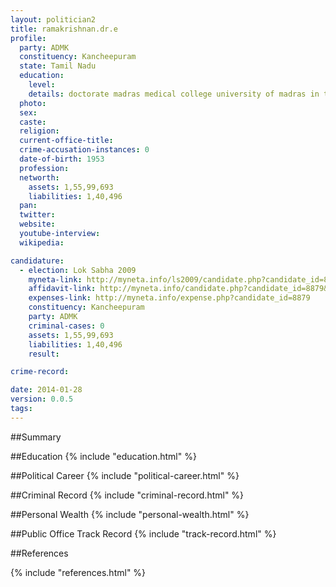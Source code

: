 ```yaml
---
layout: politician2
title: ramakrishnan.dr.e
profile: 
  party: ADMK
  constituency: Kancheepuram
  state: Tamil Nadu
  education: 
    level: 
    details: doctorate madras medical college university of madras in the year 1982
  photo: 
  sex: 
  caste: 
  religion: 
  current-office-title: 
  crime-accusation-instances: 0
  date-of-birth: 1953
  profession: 
  networth: 
    assets: 1,55,99,693
    liabilities: 1,40,496
  pan: 
  twitter: 
  website: 
  youtube-interview: 
  wikipedia: 

candidature: 
  - election: Lok Sabha 2009
    myneta-link: http://myneta.info/ls2009/candidate.php?candidate_id=8879
    affidavit-link: http://myneta.info/candidate.php?candidate_id=8879&scan=original
    expenses-link: http://myneta.info/expense.php?candidate_id=8879
    constituency: Kancheepuram 
    party: ADMK
    criminal-cases: 0
    assets: 1,55,99,693
    liabilities: 1,40,496
    result:  

crime-record: 

date: 2014-01-28
version: 0.0.5
tags: 
---
```

##Summary


##Education
{% include "education.html" %}


##Political Career
{% include "political-career.html" %}


##Criminal Record
{% include "criminal-record.html" %}


##Personal Wealth
{% include "personal-wealth.html" %}


##Public Office Track Record
{% include "track-record.html" %}


##References


{% include "references.html" %}